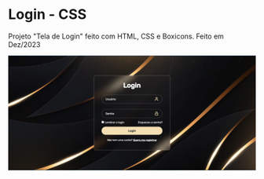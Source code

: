 # Login - CSS
Projeto "Tela de Login" feito com HTML, CSS e Boxicons.
Feito em Dez/2023

<img src="./img/login-css-printscreen.png">

